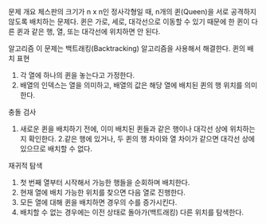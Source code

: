 문제 개요
체스판의 크기가 n x n인 정사각형일 때, n개의 퀸(Queen)을 서로 공격하지 않도록 배치하는 문제다.
퀸은 가로, 세로, 대각선으로 이동할 수 있기 때문에 한 퀸이 다른 퀸과 같은 행, 열, 또는 대각선에 위치하면 안 된다.

알고리즘
이 문제는 백트래킹(Backtracking) 알고리즘을 사용해서 해결한다.
퀸의 배치 표현
1. 각 열에 하나의 퀸을 놓는다고 가정한다.
2. 배열의 인덱스는 열을 의미하고, 배열의 값은 해당 열에 배치된 퀸의 행 위치를 의미한다.

충돌 검사
1. 새로운 퀸을 배치하기 전에, 이미 배치된 퀸들과 같은 행이나 대각선 상에 위치하는지 확인한다.
2.같은 행에 있거나, 두 퀸의 행 차이와 열 차이가 같으면 대각선 상에 있으므로 배치할 수 없다.

재귀적 탐색
1. 첫 번째 열부터 시작해서 가능한 행들을 순회하며 배치한다.
2. 현재 열에 배치 가능한 위치를 찾으면 다음 열로 진행한다.
3. 모든 열에 대해 퀸을 배치하면 경우의 수를 증가시킨다.
4. 배치할 수 없는 경우에는 이전 상태로 돌아가(백트래킹) 다른 위치를 탐색한다.
